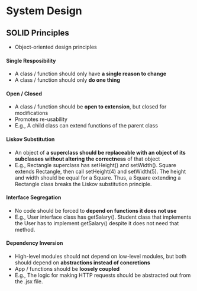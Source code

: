 # System Design

## SOLID Principles

- Object-oriented design principles

#### Single Resposibility

- A class / function should only have **a single reason to change**
- A class / function should only **do one thing**

#### Open / Closed

- A class / function should be **open to extension**, but closed for modifications
- Promotes re-usability
- E.g., A child class can extend functions of the parent class

#### Liskov Substitution

- An object of **a superclass should be replaceable with an object of its subclasses without altering the correctness** of that object
- E.g., Rectangle superclass has setHeight() and setWidth(). Square extends Rectangle, then call setHeight(4) and setWidth(5). The height and width should be equal for a Square. Thus, a Square extending a Rectangle class breaks the Liskov substitution principle.

#### Interface Segregation

- No code should be forced to **depend on functions it does not use**
- E.g., User interface class has getSalary(). Student class that implements the User has to implement getSalary() despite it does not need that method.

#### Dependency Inversion

- High-level modules should not depend on low-level modules, but both should depend on **abstractions instead of concretions**
- App / functions should be **loosely coupled**
- E.g., The logic for making HTTP requests should be abstracted out from the .jsx file.
